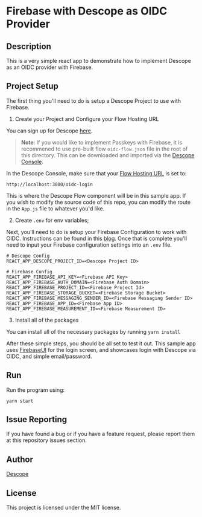 # Firebase with Descope as OIDC Provider

## Description

This is a very simple react app to demonstrate how to implement Descope as an OIDC provider with Firebase.

## Project Setup

The first thing you'll need to do is setup a Descope Project to use with Firebase.

1. Create your Project and Configure your Flow Hosting URL

You can sign up for Descope [here](https://www.descope.com/sign-up).

> **Note**: If you would like to implement Passkeys with Firebase, it is recommened to use pre-built flow `oidc-flow.json` file in the root of this directory. This can be downloaded and imported via the [Descope Console](https://app.descope.com/flows).

In the Descope Console, make sure that your [Flow Hosting URL](https://app.descope.com/settings/authentication/sso) is set to:

```
http://localhost:3000/oidc-login
```

This is where the Descope Flow component will be in this sample app. If you wish to modify the source code of this repo, you can modify the route in the `App.js` file to whatever you'd like.

2. Create `.env` for env variables;

Next, you'll need to do is setup your Firebase Configuration to work with OIDC. Instructions can be found in this [blog](). Once that is complete you'll need to input your Firebase configuration settings into an `.env` file.

```
# Descope Config
REACT_APP_DESCOPE_PROJECT_ID=<Descope Project ID>

# Firebase Config
REACT_APP_FIREBASE_API_KEY=<Firebase API Key>
REACT_APP_FIREBASE_AUTH_DOMAIN=<Firebase Auth Domain>
REACT_APP_FIREBASE_PROJECT_ID=<Firebase Project Id>
REACT_APP_FIREBASE_STORAGE_BUCKET=<Firebase Storage Bucket>
REACT_APP_FIREBASE_MESSAGING_SENDER_ID=<Firebase Messaging Sender ID>
REACT_APP_FIREBASE_APP_ID=<Firebase App ID>
REACT_APP_FIREBASE_MEASUREMENT_ID=<Firebase Measurement ID>
```

3. Install all of the packages

You can install all of the necessary packages by running `yarn install`

After these simple steps, you should be all set to test it out. This sample app uses [FirebaseUI](https://firebase.google.com/docs/auth/web/firebaseui) for the login screen, and showcases login with Descope via OIDC, and simple email/password.

## Run

Run the program using:

`yarn start`

## Issue Reporting

If you have found a bug or if you have a feature request, please report them at this repository issues section.

## Author

[Descope](https://descope.com)

## License

This project is licensed under the MIT license.
